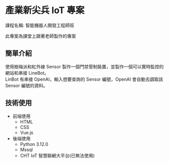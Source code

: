 # 產業新尖兵 IoT 專案

課程名稱: 智能機器人開發工程師班

此專案為課堂上跟著老師製作的專案

## 簡單介紹

使用樹梅派和紅外線 Sensor 製作一個門禁管制裝置，並製作一個可以實時監控的網站和串接 LineBot。<br>
LinBot 有串接 OpenAI，輸入想要查詢的 Sensor 編號，OpenAI 會自動去調取該 Sensor 編號的資料。

## 技術使用

- 前端使用
  - HTML
  - CSS
  - Vue.js
- 後端使用
  - Python 3.12.0
  - Mssql
  - CHT IoT 智慧聯網大平台(已無法使用)
